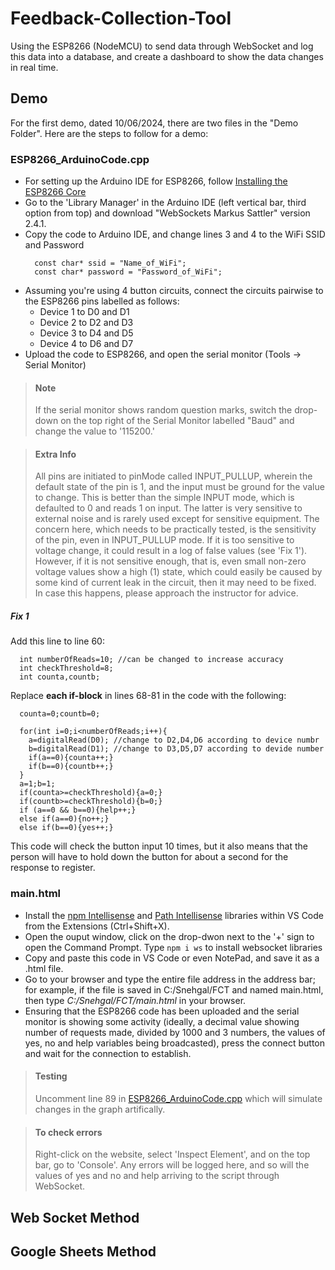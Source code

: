 # Feedback-Collection-Tool

Using the ESP8266 (NodeMCU) to send data through WebSocket and log this data into a database, and create a dashboard to show the data changes in real time.

## Demo

For the first demo, dated 10/06/2024, there are two files in the "Demo Folder". Here are the steps to follow for a demo:
### ESP8266_ArduinoCode.cpp
- For setting up the Arduino IDE for ESP8266, follow [Installing the ESP8266 Core](https://lastminuteengineers.com/getting-started-with-esp8266/)
- Go to the 'Library Manager' in the Arduino IDE (left vertical bar, third option from top) and download "WebSockets Markus Sattler" version 2.4.1. 
- Copy the code to Arduino IDE, and change lines 3 and 4 to the WiFi SSID and Password
  ```
    const char* ssid = "Name_of_WiFi";
    const char* password = "Password_of_WiFi";
  ```
- Assuming you're using 4 button circuits, connect the circuits pairwise to the ESP8266 pins labelled as follows:
  - Device 1 to D0 and D1
  - Device 2 to D2 and D3
  - Device 3 to D4 and D5
  - Device 4 to D6 and D7
- Upload the code to ESP8266, and open the serial monitor (Tools -> Serial Monitor)
>#### Note
> If the serial monitor shows random question marks, switch the drop-down on the top right of the Serial Monitor labelled "Baud" and change the value to '115200.'

>#### Extra Info
>
>All pins are initiated to pinMode called INPUT_PULLUP, wherein the default state of the pin is 1, and the input must be ground for the value to change. This is better than the simple INPUT mode, which is defaulted to 0 and reads 1 on input. The latter is very sensitive to external noise and is rarely used except for sensitive equipment.
>The concern here, which needs to be practically tested, is the sensitivity of the pin, even in INPUT_PULLUP mode. If it is too sensitive to voltage change, it could result in a log of false values (see 'Fix 1'). However, if it is not sensitive enough, that is, even small non-zero voltage values show a high (1) state, which could easily be caused by some kind of current leak in the circuit, then it may need to be fixed. In case this happens, please approach the instructor for advice.
##### Fix 1
Add this line to line 60:
```
  int numberOfReads=10; //can be changed to increase accuracy
  int checkThreshold=8;
  int counta,countb;
```
Replace **each if-block** in lines 68-81 in the code with the following:
```
  counta=0;countb=0;

  for(int i=0;i<numberOfReads;i++){
    a=digitalRead(D0); //change to D2,D4,D6 according to device numbr
    b=digitalRead(D1); //change to D3,D5,D7 according to devide number
    if(a==0){counta++;}
    if(b==0){countb++;}
  }
  a=1;b=1;
  if(counta>=checkThreshold){a=0;}
  if(countb>=checkThreshold){b=0;}
  if (a==0 && b==0){help++;}
  else if(a==0){no++;}
  else if(b==0){yes++;}
```
This code will check the button input 10 times, but it also means that the person will have to hold down the button for about a second for the response to register.

### main.html
- Install the [npm Intellisense](https://marketplace.visualstudio.com/items?itemName=christian-kohler.npm-intellisense) and [Path Intellisense](https://marketplace.visualstudio.com/items?itemName=christian-kohler.path-intellisense) libraries within VS Code from the Extensions (Ctrl+Shift+X).
- Open the ouput window, click on the drop-dwon next to the '+' sign to open the Command Prompt. Type ```npm i ws``` to install websocket libraries
- Copy and paste this code in VS Code or even NotePad, and save it as a .html file.
- Go to your browser and type the entire file address in the address bar; for example, if the file is saved in C:/Snehgal/FCT and named main.html, then type *C:/Snehgal/FCT/main.html* in your browser.
- Ensuring that the ESP8266 code has been uploaded and the serial monitor is showing some activity (ideally, a decimal value showing number of requests made, divided by 1000 and 3 numbers, the values of yes, no and help variables being broadcasted), press the connect button and wait for the connection to establish.

>#### Testing
>Uncomment line 89 in [ESP8266_ArduinoCode.cpp](https://github.com/Snehgal/Feedback-Collection-Tool/edit/main/Demo/ESP8266_ArduinoCode.cpp) which will simulate changes in the graph artifically.

>#### To check errors
>
>Right-click on the website, select 'Inspect Element', and on the top bar, go to 'Console'. Any errors will be logged here, and so will the values of yes  and no and help arriving to the script through WebSocket.

## Web Socket Method

## Google Sheets Method
